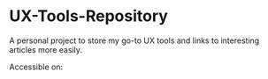 # UX-Tools-Repository
 
A personal project to store my go-to UX tools and links to interesting articles more easily.

Accessible on:
